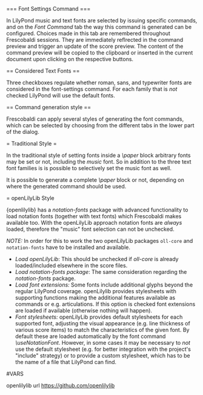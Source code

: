=== Font Settings Command ===

In LilyPond music and text fonts are selected by issuing specific commands, and
on the *Font Command* tab the way this command is generated can be configured.
Choices made in this tab are remembered throughout Frescobaldi sessions. They
are immediately reflrected in the command preview and trigger an update of the
score preview. The content of the command preview will be copied to the
clipboard or inserted in the current document upon clicking on the respective
buttons.

== Considered Text Fonts ==

Three checkboxes regulate whether roman, sans, and typewriter fonts are
considered in the font-settings command. For each family that is *not* checked
LilyPond will use the default fonts.

== Command generation style ==

Frescobaldi can apply several styles of generating the font commands, which can
be selected by choosing from the different tabs in the lower part of the dialog.

= Traditional Style =

In the traditional style of setting fonts inside a *\paper* block arbitrary
fonts may be set or not, including the *music* font. So in addition to the three
text font families is is possible to selectively set the music font as well.

It is possible to generate a complete *\paper* block or not, depending on where
the generated command should be used.

= openLilyLib Style

{openlilylib} has a *notation-fonts* package with advanced functionality to load
notation fonts (together with text fonts) which Frescobaldi makes available too.
With the openLilyLib approach notation fonts are *always* loaded, therefore the
"music" font selection can not be unchecked.

*NOTE:* In order for this to work the two openLilyLib packages `oll-core` and
`notation-fonts` have to be installed and available.

* *Load openLilyLib*:
This should be unchecked if *oll-core* is already loaded/included elsewhere in
the score files.
* *Load notation-fonts package*:
The same consideration regarding the *notation-fonts* package.
* *Load font extensions:* Some fonts include additional glyphs beyond the
  regular LilyPond coverage. openLilylib provides stylesheets with supporting
  functions making the additional features available as commands or e.g.
  articulations. If this option is checked font extensions are loaded if
  available (otherwise nothing will happen).
* *Font stylesheets:* openLilyLib provides default stylesheets for each
  supported font, adjusting the visual appearance (e.g. line thickness of
  various score items) to match the characteristics of the given font. By
  default these are loaded automatically by the font command *\useNotationFont*.
  However, in some cases it may be necessary to *not* use the default stylesheet
  (e.g. for better integration with the project's "include" strategy) or to
  provide a custom stylesheet, which has to be the name of a file that LilyPond
  can find.


#VARS

openlilylib url https://github.com/openlilylib
